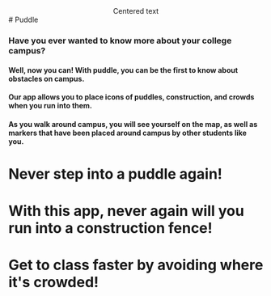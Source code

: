 <center>Centered text</center> # Puddle

### Have you ever wanted to know more about your college campus?

#### Well, now you can! With puddle, you can be the first to know about obstacles on campus. 
#### Our app allows you to place icons of puddles, construction, and crowds when you run into them. 
#### As you walk around campus, you will see yourself on the map, as well as markers that have been placed around campus by other students like you.



# Never step into a puddle again!

# With this app, never again will you run into a construction fence!

# Get to class faster by avoiding where it's crowded!
